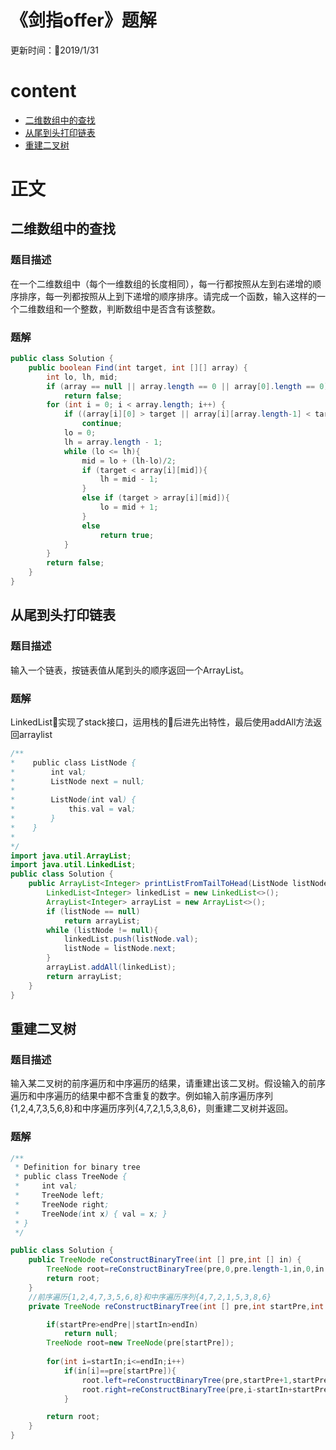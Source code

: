 # 《剑指offer》题解
更新时间：2019/1/31
# content
* [二维数组中的查找](#二维数组中的查找)
* [从尾到头打印链表](#从尾到头打印链表)
* [重建二叉树](#重建二叉树)



# 正文
## 二维数组中的查找

### 题目描述
在一个二维数组中（每个一维数组的长度相同），每一行都按照从左到右递增的顺序排序，每一列都按照从上到下递增的顺序排序。请完成一个函数，输入这样的一个二维数组和一个整数，判断数组中是否含有该整数。

### 题解
```java
public class Solution {
    public boolean Find(int target, int [][] array) {
        int lo, lh, mid;
        if (array == null || array.length == 0 || array[0].length == 0)
            return false;
        for (int i = 0; i < array.length; i++) {
            if ((array[i][0] > target || array[i][array.length-1] < target))
                continue;
            lo = 0;
            lh = array.length - 1;
            while (lo <= lh){
                mid = lo + (lh-lo)/2;
                if (target < array[i][mid]){
                    lh = mid - 1;
                }
                else if (target > array[i][mid]){
                    lo = mid + 1;
                }
                else
                    return true;
            }
        }
        return false;
    }
}
```

## 从尾到头打印链表

### 题目描述
输入一个链表，按链表值从尾到头的顺序返回一个ArrayList。

### 题解
LinkedList实现了stack接口，运用栈的后进先出特性，最后使用addAll方法返回arraylist
```java
/**
*    public class ListNode {
*        int val;
*        ListNode next = null;
*
*        ListNode(int val) {
*            this.val = val;
*        }
*    }
*
*/
import java.util.ArrayList;
import java.util.LinkedList;
public class Solution {
    public ArrayList<Integer> printListFromTailToHead(ListNode listNode) {
        LinkedList<Integer> linkedList = new LinkedList<>();
        ArrayList<Integer> arrayList = new ArrayList<>();
        if (listNode == null)
            return arrayList;
        while (listNode != null){
            linkedList.push(listNode.val);
            listNode = listNode.next;
        }
        arrayList.addAll(linkedList);
        return arrayList;
    }
}
```

## 重建二叉树

### 题目描述
输入某二叉树的前序遍历和中序遍历的结果，请重建出该二叉树。假设输入的前序遍历和中序遍历的结果中都不含重复的数字。例如输入前序遍历序列{1,2,4,7,3,5,6,8}和中序遍历序列{4,7,2,1,5,3,8,6}，则重建二叉树并返回。

### 题解
```java
/**
 * Definition for binary tree
 * public class TreeNode {
 *     int val;
 *     TreeNode left;
 *     TreeNode right;
 *     TreeNode(int x) { val = x; }
 * }
 */

public class Solution {
    public TreeNode reConstructBinaryTree(int [] pre,int [] in) {
        TreeNode root=reConstructBinaryTree(pre,0,pre.length-1,in,0,in.length-1);
        return root;
    }
    //前序遍历{1,2,4,7,3,5,6,8}和中序遍历序列{4,7,2,1,5,3,8,6}
    private TreeNode reConstructBinaryTree(int [] pre,int startPre,int endPre,int [] in,int startIn,int endIn) {

        if(startPre>endPre||startIn>endIn)
            return null;
        TreeNode root=new TreeNode(pre[startPre]);
                                                                                                                                                                                                                                                                                                                                         
        for(int i=startIn;i<=endIn;i++)
            if(in[i]==pre[startPre]){
                root.left=reConstructBinaryTree(pre,startPre+1,startPre+i-startIn,in,startIn,i-1);
                root.right=reConstructBinaryTree(pre,i-startIn+startPre+1,endPre,in,i+1,endIn);
            }

        return root;
    }                                           
}
```
